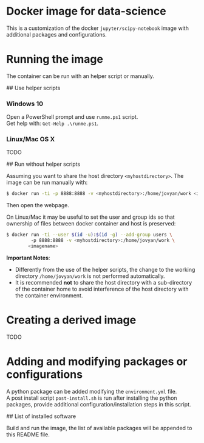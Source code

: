 # Docker image for data-science

This is a customization of the docker `jupyter/scipy-notebook` image with additional
packages and configurations. 

# Running the image

The container can be run with an helper script or manually.

## Use helper scripts

### Windows 10 

Open a PowerShell prompt and use `runme.ps1` script.  
Get help with: `Get-Help .\runme.ps1`.

### Linux/Mac OS X

TODO

## Run without helper scripts

Assuming you want to share the host directory `<myhostdirectory>`.
The image can be run manually with:

```bash
$ docker run -ti -p 8888:8888 -v <myhostdirectory>:/home/jovyan/work <imagename>
```
Then open the webpage.

On Linux/Mac it may be useful to set the user and group ids so that ownership 
of files between docker container and host is preserved:

```bash
$ docker run -ti --user $(id -u):$(id -g) --add-group users \ 
         -p 8888:8888 -v <myhostdirectory>:/home/jovyan/work \ 
        <imagename>
```

**Important Notes**:

 * Differently from the use of the helper scripts, the change to the working directory `/home/jovyan/work` is not performed automatically.  
 * It is recommended **not** to share the host directory with a sub-directory of the container home to avoid interference of the host directory with the container environment.

# Creating a derived image

TODO

# Adding and modifying packages or configurations

A python package can be added modifying the `environment.yml` file.  
A post install script `post-install.sh` is run after installing the python packages, provide additional configuration/installation steps in this script.

## List of installed software

Build and run the image, the list of available packages will be appended to this README file.